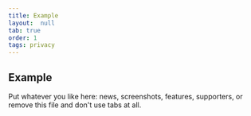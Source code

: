 ```yaml
---
title: Example
layout:  null
tab: true
order: 1
tags: privacy
---
```


## Example

Put whatever you like here: news, screenshots, features, supporters, or remove this file and don't use tabs at all.
